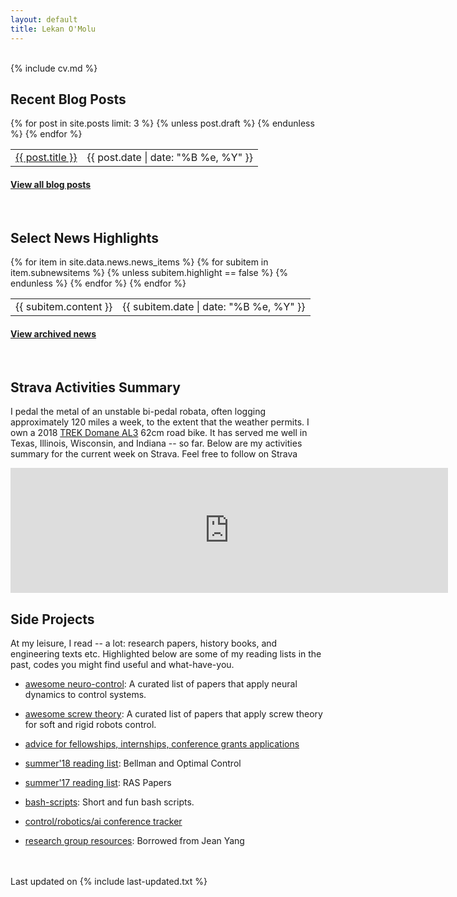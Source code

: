 ```yaml
---
layout: default
title: Lekan O'Molu
---
```


<div class="col-md-2 vcenter idxHdr">
  <a href="/downloads/me-style.jpg">
   </a>
  <!-- -->
</div>

<br>
{% include cv.md %}
<br>

<h2><i class="fa fa-chevron-right"></i><i class="fa fa-chevron-right"></i>Recent Blog Posts</h2>

<table class="table table-hover">
  {% for post in site.posts limit: 3 %}
    {% unless post.draft %}
    <tr>
      <td><a href="{{ post.url }}">{{ post.title }}</a></td>
      <td class="col-md-3" style="text-align: right;">{{ post.date | date: "%B %e, %Y" }}</td>
    </tr>
    {% endunless %}
  {% endfor %}
</table>
<h4><a href="/blog">View all blog posts </a></h4>
<br>

<h2><i class="fa fa-chevron-right"></i><i class="fa fa-chevron-right"></i>Select News Highlights</h2>
<table class="table table-hover">
    {% for item in site.data.news.news_items %}
    {% for subitem in item.subnewsitems %}
        {% unless subitem.highlight == false %}
        <tr>
          <td>{{ subitem.content }} </td>
          <td class="col-md-3" style="text-align: right;">{{ subitem.date | date: "%B %e, %Y" }}</td>
        </tr>
      {% endunless %}
    {% endfor %}
  {% endfor %}
</table>
<h4><a href="{{ sites }}/news">View archived news</a></h4>
<br>

<!-- Strava summary -->
<h2><i class="fa fa-chevron-right"></i><i class="fa fa-chevron-right"></i>Strava Activities Summary</h2>
<p>I pedal the metal of an unstable bi-pedal robata, often logging approximately 120 miles a week, to the extent that the weather permits. I own a 2018 <a href="https://www.trekbikes.com/us/en_US/us/en_US/bikes/road-bikes/performance-road-bikes/domane/domane-al/domane-al-3/p/23526/">TREK Domane AL3</a> 62cm road bike. It has served me well in Texas, Illinois, Wisconsin, and Indiana -- so far. Below are my activities summary for the current week on Strava. Feel free to follow on Strava</p>
  <iframe height='200' width='700' frameborder='0' allowtransparency='true' scrolling='no' src='https://www.strava.com/athletes/29996478/activity-summary/a1ced5c81ee2203640950cbaf24d5fb53d84bafb'></iframe>


<!-- Side projects  -->
 <h2><i class="fa fa-chevron-right"></i><i class="fa fa-chevron-right"></i> Side Projects</h2>
 <p>At my leisure, I read -- a lot: research papers, history books, and engineering texts etc. Highlighted below are some of my reading lists in the past, codes you might find useful and what-have-you.</p>

+    <a href="https://github.com/lakehanne/awesome-neurocontrol">awesome neuro-control</a>: A curated list of papers that apply neural dynamics to control systems.<br>

+ <a href="https://github.com/lakehanne/awesome-screw-theory"> awesome screw theory</a>: A curated list of papers that apply screw theory for soft and rigid robots control.<br>

+ <a href="{{ site.url }}/scholternships"> advice for fellowships, internships, conference grants applications</a><br>
+ <a href="{{ site.url }}/readlist18"> summer'18 reading list</a>:  Bellman and Optimal Control<br>
+ <a href="{{ site.url }}/readlist"> summer'17 reading list</a>:  RAS Papers<br>
+ <a href="https://github.com/lakehanne/shells.git"> bash-scripts</a>:   Short and fun bash scripts.<br>
+ <a href="https://github.com/lakehanne/conference-tracker"> control/robotics/ai conference tracker</a><br>
+ <a href="https://github.com/lakehanne/research-group-resources">research group resources</a>:  Borrowed from Jean Yang


<br><br>
Last updated on {% include last-updated.txt %}
